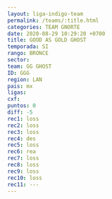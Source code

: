 ```yaml
---
layout: liga-indigo-team
permalink: /teams/:title.html
categories: TEAM GNORTE
date: 2020-08-29 10:29:20 +0700
title: GOOD AS GOLD GHOST
temporada: SI
rango: BRONCE
sector: 
team: GG GHOST
ID: GGG
region: LAN
pais: mx
ligas: 
cxf: 
puntos: 0
diff: -5
rec1: loss
rec2: loss
rec3: loss
rec4: des
rec5: loss
rec6: rea
rec7: loss
rec8: loss
rec9: loss
rec10: loss
rec11: ---
---
```

